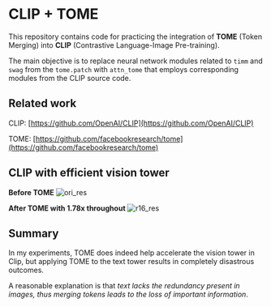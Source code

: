 # CLIP + TOME
This repository contains code for practicing the integration of **TOME** (Token Merging) into **CLIP** (Contrastive Language-Image Pre-training). 

The main objective is to replace neural network modules related to `timm` and `swag` from the `tome.patch` with `attn_tome` that employs corresponding modules from the CLIP source code.

## Related work
CLIP: [https://github.com/OpenAI/CLIP](https://github.com/OpenAI/CLIP)

TOME: [https://github.com/facebookresearch/tome](https://github.com/facebookresearch/tome)

## CLIP with efficient vision tower
**Before TOME**
![ori_res](CLIP_TOME/assets/ori_res.png)

**After TOME with 1.78x throughout**
![r16_res](CLIP_TOME/assets/r16_res.png)

## Summary
In my experiments, TOME does indeed help accelerate the vision tower in Clip, but applying TOME to the text tower results in completely disastrous outcomes.

 A reasonable explanation is that *text lacks the redundancy present in images, thus merging tokens leads to the loss of important information*.